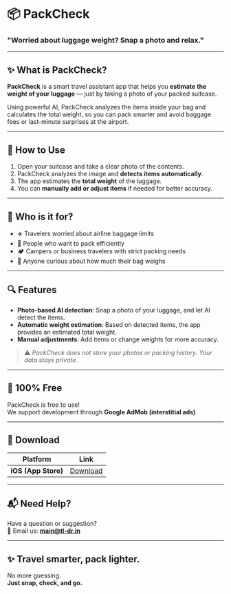# 📦 PackCheck  
### "Worried about luggage weight? Snap a photo and relax."

---

## ✨ What is PackCheck?

**PackCheck** is a smart travel assistant app that helps you **estimate the weight of your luggage** — just by taking a photo of your packed suitcase.

Using powerful AI, PackCheck analyzes the items inside your bag and calculates the total weight, so you can pack smarter and avoid baggage fees or last-minute surprises at the airport.

---

## 📸 How to Use

1. Open your suitcase and take a clear photo of the contents.  
2. PackCheck analyzes the image and **detects items automatically**.  
3. The app estimates the **total weight** of the luggage.  
4. You can **manually add or adjust items** if needed for better accuracy.

---

## 🧳 Who is it for?

- ✈️ Travelers worried about airline baggage limits  
- 🎒 People who want to pack efficiently  
- 🏕️ Campers or business travelers with strict packing needs  
- 👀 Anyone curious about how much their bag weighs

---

## 🔍 Features

- **Photo-based AI detection**: Snap a photo of your luggage, and let AI detect the items.
- **Automatic weight estimation**: Based on detected items, the app provides an estimated total weight.
- **Manual adjustments**: Add items or change weights for more accuracy.

> ⚠️ *PackCheck does not store your photos or packing history. Your data stays private.*

---

## 💸 100% Free

PackCheck is free to use!  
We support development through **Google AdMob (interstitial ads)**

---

## 📲 Download

| Platform | Link |
|----------|------|
| **iOS (App Store)** | [Download](https://apps.apple.com/app/packcheck/id6744557596) |

---

## 📬 Need Help?

Have a question or suggestion?  
📧 Email us: **main@tl-dr.in**

---

## ✨ Travel smarter, pack lighter.

No more guessing.  
**Just snap, check, and go.**
